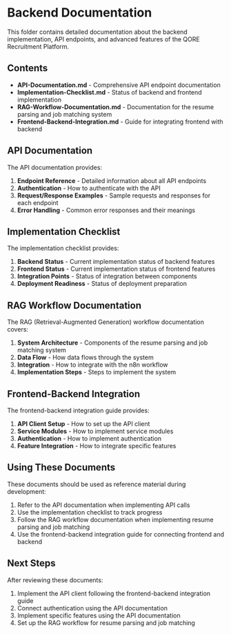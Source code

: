 # Backend Documentation

This folder contains detailed documentation about the backend implementation, API endpoints, and advanced features of the QORE Recruitment Platform.

## Contents

- **API-Documentation.md** - Comprehensive API endpoint documentation
- **Implementation-Checklist.md** - Status of backend and frontend implementation
- **RAG-Workflow-Documentation.md** - Documentation for the resume parsing and job matching system
- **Frontend-Backend-Integration.md** - Guide for integrating frontend with backend

## API Documentation

The API documentation provides:

1. **Endpoint Reference** - Detailed information about all API endpoints
2. **Authentication** - How to authenticate with the API
3. **Request/Response Examples** - Sample requests and responses for each endpoint
4. **Error Handling** - Common error responses and their meanings

## Implementation Checklist

The implementation checklist provides:

1. **Backend Status** - Current implementation status of backend features
2. **Frontend Status** - Current implementation status of frontend features
3. **Integration Points** - Status of integration between components
4. **Deployment Readiness** - Status of deployment preparation

## RAG Workflow Documentation

The RAG (Retrieval-Augmented Generation) workflow documentation covers:

1. **System Architecture** - Components of the resume parsing and job matching system
2. **Data Flow** - How data flows through the system
3. **Integration** - How to integrate with the n8n workflow
4. **Implementation Steps** - Steps to implement the system

## Frontend-Backend Integration

The frontend-backend integration guide provides:

1. **API Client Setup** - How to set up the API client
2. **Service Modules** - How to implement service modules
3. **Authentication** - How to implement authentication
4. **Feature Integration** - How to integrate specific features

## Using These Documents

These documents should be used as reference material during development:

1. Refer to the API documentation when implementing API calls
2. Use the implementation checklist to track progress
3. Follow the RAG workflow documentation when implementing resume parsing and job matching
4. Use the frontend-backend integration guide for connecting frontend and backend

## Next Steps

After reviewing these documents:

1. Implement the API client following the frontend-backend integration guide
2. Connect authentication using the API documentation
3. Implement specific features using the API documentation
4. Set up the RAG workflow for resume parsing and job matching
